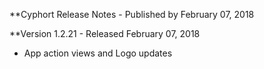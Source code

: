 **Cyphort Release Notes - Published by February 07, 2018


**Version 1.2.21 - Released February 07, 2018

* App action views and Logo updates
